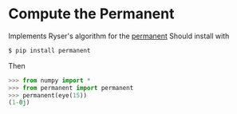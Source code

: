 # Compute the Permanent
Implements Ryser's algorithm for the [permanent](https://en.wikipedia.org/wiki/Permanent)
Should install with
```bash
$ pip install permanent
```
Then
```python
>>> from numpy import *
>>> from permanent import permanent
>>> permanent(eye(15))
(1-0j)
```
